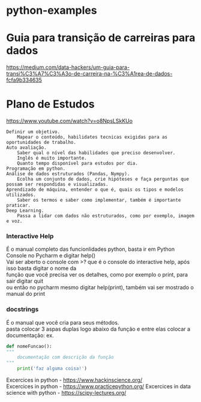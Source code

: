 # python-examples

# Guia para transição de carreiras para dados  
https://medium.com/data-hackers/um-guia-para-transi%C3%A7%C3%A3o-de-carreira-na-%C3%A1rea-de-dados-fcfa9b334635

# Plano de Estudos  
https://www.youtube.com/watch?v=o8NpsLSkKUo  

    Definir um objetivo.  
        Mapear o conteúdo, habilidates tecnicas exigidas para as oportunidades de trabalho.  
    Auto avaliação.  
        Saber qual o nível das habilidades que preciso desenvolver.  
        Inglês é muito importante.  
        Quanto tempo disponível para estudos por dia.  
    Programação em python.  
    Análise de dados estruturados (Pandas, Nympy).  
        Ecolha um conjunto de dados, crie hipóteses e faça perguntas que possam ser respondidas e visualizadas.  
    Aprendizado de máquina, entender o que é, quais os tipos e modelos utilizados.  
        Saber os termos e saber como implementar, também é importante praticar.  
    Deep Learning.  
        Passa a lidar com dados não estruturados, como por exemplo, imagem e voz.  
    






### Interactive Help  
É o manual completo das funcionlidades python, basta ir em Python Console no Pycharm e digitar help()  
Vai ser aberto o console com >? que é o console do interactive help, após isso basta digitar o nome da  
função que você precisa ver os detalhes, como por exemplo o print, para sair digitar quit  
ou então no pycharm mesmo digitar help(print), também vai ser mostrado o manual do print  

### docstrings   
É o manual que você cria para seus métodos.  
pasta colocar 3 aspas duplas logo abaixo da função e entre elas colocar a documentação: ex.
~~~python
def nomeFuncao():
"""
    documentação com descrição da função
"""
    print('faz alguma coisa!')
~~~

Excercices in python - https://www.hackinscience.org/  
Excercices in python - https://www.practicepython.org/
Excercices in data science with python - https://scipy-lectures.org/  
